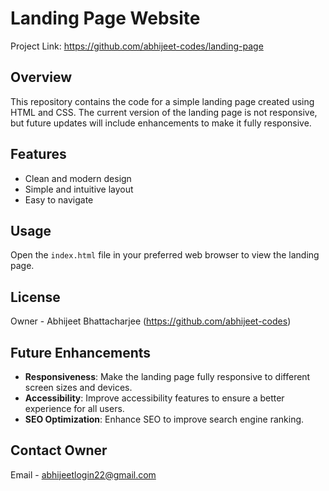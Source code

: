 # Landing Page Website  


Project Link: https://github.com/abhijeet-codes/landing-page

## Overview

This repository contains the code for a simple landing page created using HTML and CSS. The current version of the landing page is not responsive, but future updates will include enhancements to make it fully responsive.

## Features

- Clean and modern design
- Simple and intuitive layout
- Easy to navigate

## Usage

Open the `index.html` file in your preferred web browser to view the landing page.


## License
Owner - Abhijeet Bhattacharjee  (https://github.com/abhijeet-codes)

## Future Enhancements

- **Responsiveness**: Make the landing page fully responsive to different screen sizes and devices.
- **Accessibility**: Improve accessibility features to ensure a better experience for all users.
- **SEO Optimization**: Enhance SEO to improve search engine ranking.

## Contact Owner

Email - abhijeetlogin22@gmail.com
